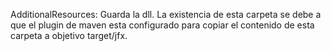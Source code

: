 AdditionalResources: Guarda la dll. La existencia de esta carpeta se debe a que el plugin de maven esta configurado para copiar el contenido de esta carpeta a objetivo target/jfx.
